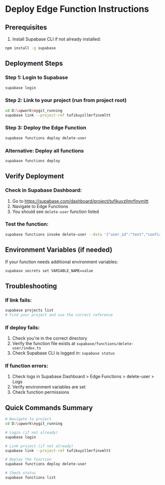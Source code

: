 # Deploy Edge Function Instructions

## Prerequisites
1. Install Supabase CLI if not already installed:
```bash
npm install -g supabase
```

## Deployment Steps

### Step 1: Login to Supabase
```bash
supabase login
```

### Step 2: Link to your project (run from project root)
```bash
cd D:\upwork\mygit_running
supabase link --project-ref tufikuyzllmrfinvmltt
```

### Step 3: Deploy the Edge Function
```bash
supabase functions deploy delete-user
```

### Alternative: Deploy all functions
```bash
supabase functions deploy
```

## Verify Deployment

### Check in Supabase Dashboard:
1. Go to https://supabase.com/dashboard/project/tufikuyzllmrfinvmltt
2. Navigate to Edge Functions
3. You should see `delete-user` function listed

### Test the function:
```bash
supabase functions invoke delete-user --data '{"user_id":"test","confirmation_text":"test"}'
```

## Environment Variables (if needed)
If your function needs additional environment variables:
```bash
supabase secrets set VARIABLE_NAME=value
```

## Troubleshooting

### If link fails:
```bash
supabase projects list
# Find your project and use the correct reference
```

### If deploy fails:
1. Check you're in the correct directory
2. Verify the function file exists at `supabase/functions/delete-user/index.ts`
3. Check Supabase CLI is logged in: `supabase status`

### If function errors:
1. Check logs in Supabase Dashboard > Edge Functions > delete-user > Logs
2. Verify environment variables are set
3. Check function permissions

## Quick Commands Summary
```bash
# Navigate to project
cd D:\upwork\mygit_running

# Login (if not already)
supabase login

# Link project (if not already)
supabase link --project-ref tufikuyzllmrfinvmltt

# Deploy the function
supabase functions deploy delete-user

# Check status
supabase functions list
```
